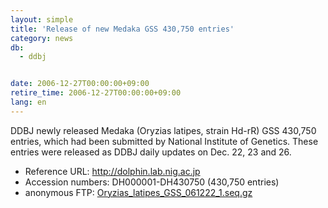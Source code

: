 ```yaml
---
layout: simple
title: 'Release of new Medaka GSS 430,750 entries'
category: news
db:
  - ddbj


date: 2006-12-27T00:00:00+09:00
retire_time: 2006-12-27T00:00:00+09:00
lang: en
---
```


DDBJ newly released Medaka (Oryzias latipes, strain Hd-rR) GSS 430,750 entries, which had been submitted by National Institute of Genetics. These entries were released as DDBJ daily updates on Dec. 22, 23 and 26.

<ul>
    <li>Reference URL: <a href="http://dolphin.lab.nig.ac.jp">http://dolphin.lab.nig.ac.jp</a></li>
    <li>Accession numbers: DH000001-DH430750 (430,750 entries)</li>
    <li>anonymous FTP: <a href="https://ddbj.nig.ac.jp/public/ddbj_database/mass/Oryzias_latipes_GSS/">Oryzias_latipes_GSS_061222_1.seq.gz</a></li>
</ul>
